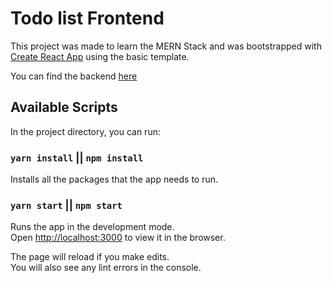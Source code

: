 # Todo list Frontend

This project was made to learn the MERN Stack and was bootstrapped with [Create React App](https://github.com/facebook/create-react-app) using the basic template.

You can find the backend [here](https://github.com/gamesfreak26/-todo-list-mern-server)

## Available Scripts

In the project directory, you can run:

### `yarn install` || `npm install`

Installs all the packages that the app needs to run.

### `yarn start` || `npm start`

Runs the app in the development mode.<br />
Open [http://localhost:3000](http://localhost:3000) to view it in the browser.

The page will reload if you make edits.<br />
You will also see any lint errors in the console.
